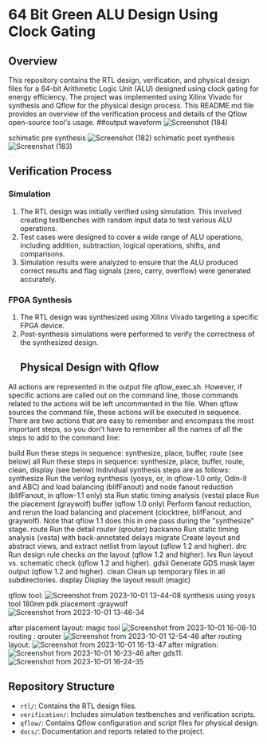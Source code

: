 # 64 Bit Green ALU Design Using Clock Gating

## Overview

This repository contains the RTL design, verification, and physical design files for a 64-bit Arithmetic Logic Unit (ALU) designed using clock gating for energy efficiency. The project was implemented using Xilinx Vivado for synthesis and Qflow for the physical design process. This README.md file provides an overview of the verification process and details of the Qflow open-source tool's usage.
##output waveform
![Screenshot (184)](https://github.com/khaja7289/ALU/assets/122887258/abd22970-4c56-4351-9621-9514d1aeb39a)

schimatic pre synthesis
![Screenshot (182)](https://github.com/khaja7289/ALU/assets/122887258/2025872b-d14b-47c9-b5a1-cd5cce4c87fc)
schimatic post synthesis
![Screenshot (183)](https://github.com/khaja7289/ALU/assets/122887258/f9e465a6-a3d1-4cc0-b56a-08f567e0f66b)


## Verification Process

### Simulation

1. The RTL design was initially verified using simulation. This involved creating testbenches with random input data to test various ALU operations.
2. Test cases were designed to cover a wide range of ALU operations, including addition, subtraction, logical operations, shifts, and comparisons.
3. Simulation results were analyzed to ensure that the ALU produced correct results and flag signals (zero, carry, overflow) were generated accurately.

### FPGA Synthesis

1. The RTL design was synthesized using Xilinx Vivado targeting a specific FPGA device.
2. Post-synthesis simulations were performed to verify the correctness of the synthesized design.
   ## Physical Design with Qflow

All actions are represented in the output file qflow_exec.sh. However, if specific actions are called out on the command line, those commands related to the actions will be left uncommented in the file. When qflow sources the command file, these actions will be executed in sequence.
There are two actions that are easy to remember and encompass the most important steps, so you don't have to remember all the names of all the steps to add to the command line:

build
Run these steps in sequence: synthesize, place, buffer, route (see below)
all
Run these steps in sequence: synthesize, place, buffer, route, clean, display (see below)
Individual synthesis steps are as follows:
synthesize
Run the verilog synthesis (yosys, or, in qflow-1.0 only, Odin-II and ABC) and load balancing (blifFanout) and node fanout reduction (blifFanout, in qflow-1.1 only)
sta
Run static timing analysis (vesta)
place
Run the placement (graywolf)
buffer
(qflow 1.0 only)
Perform fanout reduction, and rerun the load balancing and placement (clocktree, blifFanout, and graywolf). Note that qflow 1.1 does this in one pass during the "synthesize" stage.
route
Run the detail router (qrouter)
backanno
Run static timing analysis (vesta) with back-annotated delays
migrate
Create layout and abstract views, and extract netlist from layout (qflow 1.2 and higher).
drc
Run design rule checks on the layout (qflow 1.2 and higher).
lvs
Run layout vs. schematic check (qflow 1.2 and higher).
gdsii
Generate GDS mask layer output (qflow 1.2 and higher).
clean
Clean up temporary files in all subdirectories.
display
Display the layout result (magic)

qflow tool:
![Screenshot from 2023-10-01 13-44-08](https://github.com/khaja7289/ALU/assets/122887258/014f9226-b540-4932-a604-37271efa04c0)
synthesis using yosys tool  180nm pdk
placement :graywolf
![Screenshot from 2023-10-01 13-46-34](https://github.com/khaja7289/ALU/assets/122887258/ace518bd-0a84-4e1f-a459-ad7d0ee6e11a)


after placement layout: magic tool
![Screenshot from 2023-10-01 16-08-10](https://github.com/khaja7289/ALU/assets/122887258/f2d3caa8-abb4-4023-8502-d2af7ed059da)
routing : qrouter
![Screenshot from 2023-10-01 12-54-46](https://github.com/khaja7289/ALU/assets/122887258/4dd1cb04-95cd-47d4-b765-df9735f29bee)
after routing layout:
![Screenshot from 2023-10-01 16-13-47](https://github.com/khaja7289/ALU/assets/122887258/b465119b-09e8-4159-867d-5dd48d92472a)
after migration:
![Screenshot from 2023-10-01 16-23-46](https://github.com/khaja7289/ALU/assets/122887258/2e0fca3f-74ea-45b0-841b-ef4a628da5da)
after gds11:
![Screenshot from 2023-10-01 16-24-35](https://github.com/khaja7289/ALU/assets/122887258/484f2476-e6d8-4877-87ee-a29b02770132)



## Repository Structure

- `rtl/`: Contains the RTL design files.
- `verification/`: Includes simulation testbenches and verification scripts.
- `qflow/`: Contains Qflow configuration and script files for physical design.
- `docs/`: Documentation and reports related to the project.


